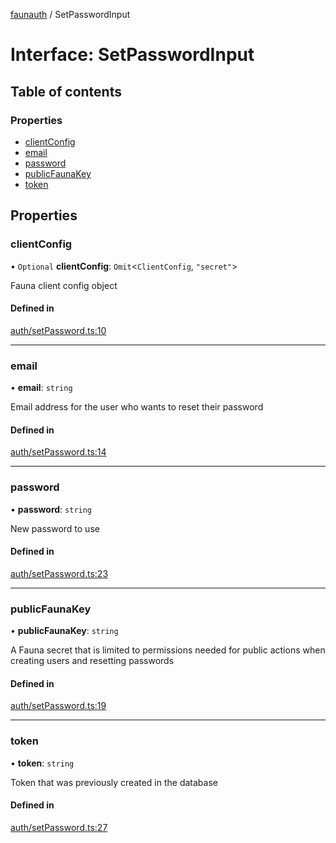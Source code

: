 [faunauth](../index.md) / SetPasswordInput

# Interface: SetPasswordInput

## Table of contents

### Properties

- [clientConfig](SetPasswordInput.md#clientconfig)
- [email](SetPasswordInput.md#email)
- [password](SetPasswordInput.md#password)
- [publicFaunaKey](SetPasswordInput.md#publicfaunakey)
- [token](SetPasswordInput.md#token)

## Properties

### clientConfig

• `Optional` **clientConfig**: `Omit`<`ClientConfig`, ``"secret"``\>

Fauna client config object

#### Defined in

[auth/setPassword.ts:10](https://github.com/alexnitta/faunauth/blob/210b57d/src/auth/setPassword.ts#L10)

___

### email

• **email**: `string`

Email address for the user who wants to reset their password

#### Defined in

[auth/setPassword.ts:14](https://github.com/alexnitta/faunauth/blob/210b57d/src/auth/setPassword.ts#L14)

___

### password

• **password**: `string`

New password to use

#### Defined in

[auth/setPassword.ts:23](https://github.com/alexnitta/faunauth/blob/210b57d/src/auth/setPassword.ts#L23)

___

### publicFaunaKey

• **publicFaunaKey**: `string`

A Fauna secret that is limited to permissions needed for public actions when creating users
and resetting passwords

#### Defined in

[auth/setPassword.ts:19](https://github.com/alexnitta/faunauth/blob/210b57d/src/auth/setPassword.ts#L19)

___

### token

• **token**: `string`

Token that was previously created in the database

#### Defined in

[auth/setPassword.ts:27](https://github.com/alexnitta/faunauth/blob/210b57d/src/auth/setPassword.ts#L27)
